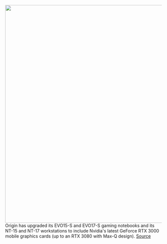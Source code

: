 <img src='https://cdn.vox-cdn.com/thumbor/0MKHgJ0OnjoO5kFfXuWmZfc9LkA=/0x0:1600x1600/1200x800/filters:focal(672x672:928x928)/cdn.vox-cdn.com/uploads/chorus_image/image/68658071/evo15_s_right_wide_angle_open_keyboard.0.jpg' width='700px' /><br/>
Origin has upgraded its EVO15-S and EVO17-S gaming notebooks and its NT-15 and NT-17 workstations to include Nvidia's latest GeForce RTX 3000 mobile graphics cards (up to an RTX 3080 with Max-Q design).
<a href='https://www.theverge.com/2021/1/12/22227598/origin-evo15s-evo17s-gaming-laptops-nvidia-rtx-3000-gpus-ces-2021'> Source <a/>